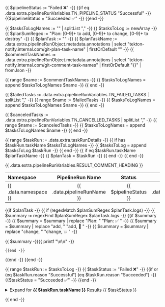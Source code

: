 <!-- =================================== The following sets the values of variables used throughout the template =================================== -->
{{ $pipelineStatus := "Failed :x:" -}}
{{if eq .data.extra.pipelineRunVariables.TN_PIPELINE_STATUS "Successful" -}}
  {{$pipelineStatus = "Succeeded :white_check_mark:" -}}
{{end -}}

{{ $tasksToLogNames := "" | splitList "," -}}
{{ $tasksToLog := newArray -}}
{{ $planSumRegex := "Plan: [0-9]+ to add, [0-9]+ to change, [0-9]+ to destroy" -}}
{{ $planTask := "" -}}
{{ $planTaskName := .data.extra.pipelineRunObject.metadata.annotations | select "tekton-notify.internal.com/git-plan-task-name" | firstOrDefault "" -}}
{{ $commentTaskNames := .data.extra.pipelineRunObject.metadata.annotations | select "tekton-notify.internal.com/git-comment-task-names" | firstOrDefault "{}" | fromJson -}}

{{ range $name := $commentTaskNames -}}
   {{ $tasksToLogNames = append $tasksToLogNames $name -}}
{{ end -}}

{{ $failedTasks := .data.extra.pipelineRunVariables.TN_FAILED_TASKS | splitList "," -}}
{{ range $name := $failedTasks -}}
   {{ $tasksToLogNames = append $tasksToLogNames $name -}}
{{ end -}}

{{ $canceledTasks := .data.extra.pipelineRunVariables.TN_CANCELLED_TASKS | splitList "," -}}
{{ range $name := $canceledTasks -}}
   {{ $tasksToLogNames = append $tasksToLogNames $name -}}
{{ end -}}

{{ range $taskRun := .data.extra.taskRunDetails -}}
  {{ if has $taskRun.taskName $tasksToLogNames -}}
    {{ $tasksToLog = append $tasksToLog $taskRun -}}
  {{ end -}}
  {{ if eq $taskRun.taskName $planTaskName -}}
    {{ $planTask = $taskRun -}}
  {{ end -}}
{{ end -}}
<!-- =================================== Start of markdown content =================================== -->
{{ .data.extra.pipelineRunVariables.RESULT_COMMENT_HEADING }}

| Namespace | PipelineRun Name | Status | Runtime |  Log File |
| :- | :-: | :-: | :-: | :-: |
| {{ .data.namespace }} | {{ .data.pipelineRunName }} | {{ $pipelineStatus }} | {{ .data.pipelineRuntime }} |[Log File]({{ .data.pipelineRunLogFileUrl }}) |

{{if $planTask -}}
  {{ if (regexMatch $planSumRegex $planTask.logs) -}}
    {{ $summary := regexFind $planSumRegex $planTask.logs -}}
    {{if $summary -}}
      {{ $summary = $summary | replace "Plan: " "Plan: :white_check_mark: " -}}
      {{ $summary = $summary | replace "add, " "add, :large_orange_diamond: " -}}
      {{ $summary = $summary | replace "change, " "change, :boom: " -}}

{{ $summary -}}{{ printf "\n\n" -}}

    {{end -}}
  {{end -}}
{{end -}}

{{ range $taskRun := $tasksToLog -}}
  {{ $taskStatus := "Failed :x:" -}}
  {{if or (eq $taskRun.reason "Successful") (eq $taskRun.reason "Succeeded") -}}
    {{$taskStatus = "Succeeded :white_check_mark:" -}}
  {{end -}}

<details><summary>Expand for <b>{{ $taskRun.taskName }}</b> Results {{ $taskStatus }}</summary>
<p>

| Name | Status | Start | Completed | Total Time |
| :- | :-: | :-: | :-: | :-: |
| {{ $taskRun.taskName }} | {{ $taskStatus }} | {{ $taskRun.startedOn }} | {{ $taskRun.completedOn }} | {{ $taskRun.totalTime }} |

**Tasks details below may be truncated.  If so, refer to full log above.**

```powershell
{{ $taskRun.logs }}
```

</p>
</details>

{{ end -}}
